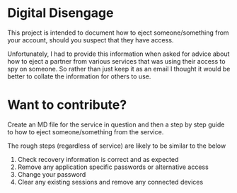 # Digital Disengage
This project is intended to document how to eject someone/something from your account, should you suspect that they have access. 

Unfortunately, I had to provide this information when asked for advice about how to eject a partner from various services that was using their access to spy on someone. So rather than just keep it as an email I thought it would be better to collate the information for others to use.

# Want to contribute?
Create an MD file for the service in question and then a step by step guide to how to eject someone/something from the service.

The rough steps (regardless of service) are likely to be similar to the below

1. Check recovery information is correct and as expected
2. Remove any application specific passwords or alternative access
3. Change your password
4. Clear any existing sessions and remove any connected devices
